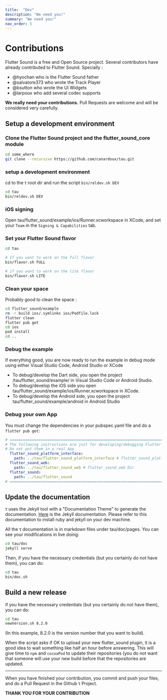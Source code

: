```yaml
---
title:  "Dev"
description: "We need you!"
summary: "We need you!"
nav_order: 5
---
```


# Contributions

Flutter Sound is a free and Open Source project. Several contributors have already contributed to Flutter Sound. Specially :

- @hyochan who is the Flutter Sound father
- @salvatore373 who wrote the Track Player
- @bsutton who wrote the UI Widgets
- @larpoux who add several codec supports

**We really need your contributions.**
Pull Requests are welcome and will be considered very carefully.

## Setup a development environment

### Clone the Flutter Sound project and the flutter_sound_core module

```sh
cd some_where
git clone --recursive https://github.com/canardoux/tau.git
```

### setup a development environment

cd to the &tau; root dir and run the script `bin/reldev.sh DEV`

```sh
cd tau
bin/reldev.sh DEV
```

### iOS signing

Open tau/flutter_sound/example/ios/Runner.xcworkspace in XCode, and set your `Team` in the `Signing & Capabilities` tab.

### Set your Flutter Sound flavor

```sh
cd tau

# If you want to work on the full flavor
bin/flavor.sh FULL

# if you want to work on the lite flavor
bin/flavor.sh LITE
```


### Clean your space

Probably good to clean the space :

```sh
cd flutter_sound/example
rm -r build ios/.symlinks ios/Podfile.lock
flutter clean
flutter pub get
cd ios
pod install
cd ..
```

### Debug the example

If everything good, you are now ready to run the example in debug mode using either Visual Studio Code, Android Studio or XCode

- To debug/develop the Dart side, you open the project /tau/flutter_sound/example/ in Visual Studio Code or Android Studio.
- To debug/develop the iOS side you open tau/flutter_sound/example/ios/Runner.xcworkspace in XCode.
- To debug/develop the Android side, you open the project tau/flutter_sound/example/android in Android Studio

### Debug your own App

You must change the dependencies in your pubspec.yaml file and do a `flutter pub get`:

```yaml
# ============================================================================
# The following instructions are just for developing/debugging Flutter Sound
# Do not put them in a real App
  flutter_sound_platform_interface:
    path: ../tau/flutter_sound_platform_interface # flutter_sound_platform_interface Dir
  flutter_sound_web:
    path: ../tau/flutter_sound_web # flutter_sound_web Dir
  flutter_sound: 
    path: ../tau/flutter_sound
# ============================================================================
```

## Update the documentation

&tau; uses the Jekyll tool with a "Documentation Theme" to generate the documentation.
[Here](https://idratherbewriting.com/documentation-theme-jekyll/) is the Jekyll documentation.
Please refer to this documentation to install ruby and jekyll on your dev machine.

All the &tau; documentation is in markdown files under tau/doc/pages.
You can see your modifications in live doing:

```sh
cd tau/doc
jekyll serve
```

Then, if you have the necessary credentials (but you certainly do not have them), you can do:

```sh
cd tau
bin/doc.sh
```

## Build a new release

if you have the necessary credentials (but you certainly do not have them), you can do:

```sh
cd tau
newVersion.sh 8.2.0
```

(In this example, 8.2.0 is the version number that you want to build).

When the script asks if OK to upload your new flutter_sound plugin,
it is a good idea to wait something like half an hour before answering.
This will give time to `npm` and `cocoaPod` to update their repositories (you do not want that someone will use your new build before that the repositories are updated.

------------------

When you have finished your contribution, you commit and push your files, and do a Pull Request in the Github &tau; Project.

**THANK YOU FOR YOUR CONTRIBUTION**
